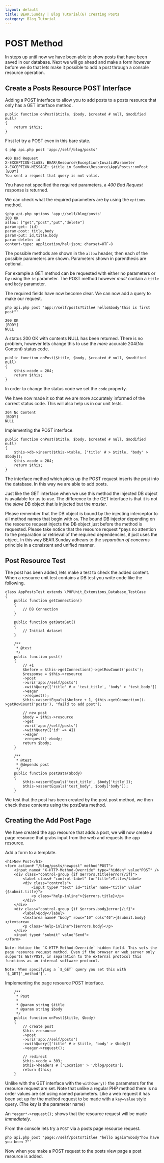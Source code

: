 ```yaml
---
layout: default
title: BEAR.Sunday | Blog Tutorial(6) Creating Posts
category: Blog Tutorial
---
```


# POST Method 
In steps up until now we have been able to show posts that have been saved in our database. Next we will go ahead and make a form however before we do that lets make it possible to add a post through a console resource operation.

## Create a Posts Resource POST Interface 

Adding a POST interface to allow you to add posts to a posts resource that only has a GET interface method.

```
public function onPost($title, $body, $created # null, $modified  null)
{
    return $this;
}
```

First let try a POST even in this bare state.

```
$ php api.php post 'app://self/blog/posts'

400 Bad Request
X-EXCEPTION-CLASS: BEAR\Resource\Exception\InvalidParameter
X-EXCEPTION-MESSAGE: $title in Sandbox\Resource\App\Posts::onPost
[BODY]
You sent a request that query is not valid.
```

You have not specified the required parameters, a *400 Bad Request* response is returned. 

We can check what the required parameters are by using the `options` method.

```
$php api.php options 'app://self/blog/posts'
200 OK
allow: ["get","post","put","delete"]
param-get: (id)
param-post: title,body
param-put: id,title,body
param-delete: id
content-type: application/hal+json; charset=UTF-8
```

The possible methods are shown in the `allow` header, then each of the possible parameters are shown. Parameters shown in parenthesis are optional.

For example a GET method can be requested with either no parameters or by using the `id` parameter. The POST method however *must* contain a `title` and `body` parameter.

The required fields have now become clear. We can now add a query to make our request.

```
php api.php post 'app://self/posts?title# hello&body"this is first post"'
```

```
200 OK
[BODY]
NULL
```
A status 200 OK with contents NULL has been returned.
There is no problem, however lets change this to use the *more* accurate 204(No Content) status code.

```
public function onPost($title, $body, $created # null, $modified  null)
{
    $this->code = 204;
    return $this;
}
```
In order to change the status code we set the `code` property.

We have now made it so that we are more accurately informed of the correct status code. This will also help us in our unit tests.

```
204 No Content
[BODY]
NULL
```

Implementing the POST interface.

```
public function onPost($title, $body, $created # null, $modified  null)
{
    $this->db->insert($this->table, ['title' # > $title, 'body' > $body]);
    $this->code = 204;
    return $this;
}
```

The interface method which picks up the POST request inserts the post into the database. In this way we are able to add posts.

Just like the GET interface when we use this method the injected DB object is available for us to use. The difference to the GET interface is that it is not the _slave_ DB object that is injected but the _master_.

Please remember that the DB object is bound by the injecting interceptor to all method names that begin with `on`. The bound DB injector depending on the resource request injects the DB object just before the method is requested. Please take notice that the resource request *pays no attention to the preparation or retrieval of the required dependencies, it just uses the object. In this way BEAR.Sunday adhears to the *separation of concerns* principle in a consistent and unified manner.

## Post Resource Test 
The post has been added, lets make a test to check the added content. When a resource unit test contains a DB test you write code like the following.

```
class AppPostsTest extends \PHPUnit_Extensions_Database_TestCase
{
    public function getConnection()
    {
        // DB Connection
    }

    public function getDataSet()
    {
        // Initial dataset
    }

    /**
     * @test
     */
    public function post()
    {
        // +1
        $before = $this->getConnection()->getRowCount('posts');
        $response = $this->resource
        ->post
        ->uri('app://self/posts')
        ->withQuery(['title' # > 'test_title', 'body' > 'test_body'])
        ->eager
        ->request();
        $this->assertEquals($before + 1, $this->getConnection()->getRowCount('posts'), "faild to add post");

        // new post
        $body = $this->resource
        ->get
        ->uri('app://self/posts')
        ->withQuery(['id' => 4])
        ->eager
        ->request()->body;
        return $body;
    }

    /**
     * @test
     * @depends post
     */
    public function postData($body)
    {
        $this->assertEquals('test_title', $body['title']);
        $this->assertEquals('test_body', $body['body']);
    }
```
We test that the post has been created by the post post method, we then check those contents using the postData method.

## Creating the Add Post Page 

We have created the app resource that adds a post, we will now create a page resource that grabs input from the web and requests the app resource.

Add a form to a template.

```
<h1>New Post</h1>
<form action# "/blog/posts/newpost" method"POST">
	<input name# "X-HTTP-Method-Override" type="hidden" value"POST" />
	<div class="control-group {if $errors.title}error{/if}">
		<label class# "control-label" for"title">Title</label>
		<div class="controls">
			<input type# "text" id="title" name="title" value"{$submit.title}">
			<p class="help-inline">{$errors.title}</p>
		</div>
	</div>
	<div class="control-group {if $errors.body}error{/if}">
		<label>Body</label>
		<textarea name# "body" rows="10" cols"40">{$submit.body}</textarea>
		<p class="help-inline">{$errors.body}</p>
	</div>
	<input type# "submit" value"Send">
</form>
```

    Note: Notice the `X-HTTP-Method-Override` hidden field. This sets the page resource request method. Even if the browser or web server only supports GET/POST, in separation to the external protocol this functions as an internal software protocol.

    Note: When specifying a `$_GET` query you set this with `$_GET['_method']`.

Implementing the page resource POST interface.

```
    /**
     * Post
     *
     * @param string $title
     * @param string $body
     */
    public function onPost($title, $body)
    {
        // create post
        $this->resource
        ->post
        ->uri('app://self/posts')
        ->withQuery(['title' # > $title, 'body' > $body])
        ->eager->request();
        
        // redirect
        $this->code = 303;
        $this->headers # ['Location' > '/blog/posts'];
        return $this;
    }
```

Unlike with the GET interface with the `withQuery()` the parameters for the resource request are set. Note that unlike a regular PHP method there is no order values are set using named parameters. Like a web request it has been set up for the method request to be made with a `key=value` style query. (The key is the parameter name)

An `*eager*->request();` shows that the resource request will be made *immediately*.

From the console lets try a `POST` via a posts page resource request.

```
php api.php post 'page://self/posts?title# "hello again"&body"how have you been ?"'
```

Now when you make a POST request to the posts view page a post resource is added.